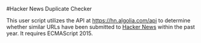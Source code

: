 #Hacker News Duplicate Checker

This user script utilizes the API at <https://hn.algolia.com/api> to determine whether similar URLs have been submitted to [Hacker News](https://news.ycombinator.com/) within the past year. It requires ECMAScript 2015.
